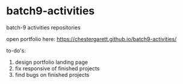 # batch9-activities
batch-9 activities repositories

open portfolio here: 
https://chestergarett.github.io/batch9-activities/

to-do's:
1) design portfolio landing page
2) fix responsive of finished projects
3) find bugs on finished projects
